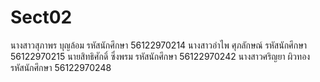 # Sect02

นางสาวสุภาพร  บุญล้อม	 รหัสนักศึกษา  56122970214
นางสาวอำไพ  ศุภลักษณ์	 รหัสนักศึกษา  56122970215
นายสิทธิศักดิ์     ซึ่งพรม	 รหัสนักศึกษา  56122970242
นางสาวศริญยา  ผิวทอง  รหัสนักศึกษา  56122970248
